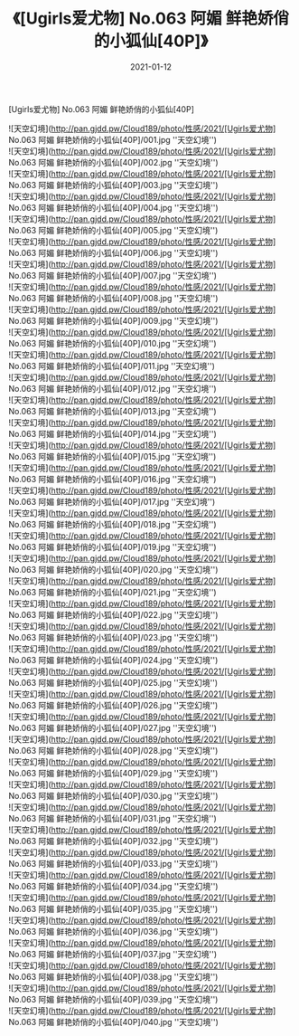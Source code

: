 ﻿---
layout: post
title:  《[Ugirls爱尤物] No.063 阿媚 鲜艳娇俏的小狐仙[40P]》
date:   2021-01-12
img: http://pan.gjdd.pw/Cloud189/photo/性感/2021/[Ugirls爱尤物] No.063 阿媚 鲜艳娇俏的小狐仙[40P]/000.jpg
categories: [美女, 性感, 泳衣]
---

[Ugirls爱尤物] No.063 阿媚 鲜艳娇俏的小狐仙[40P]



![天空幻境](http://pan.gjdd.pw/Cloud189/photo/性感/2021/[Ugirls爱尤物] No.063 阿媚 鲜艳娇俏的小狐仙[40P]/001.jpg ''天空幻境'') <br>
![天空幻境](http://pan.gjdd.pw/Cloud189/photo/性感/2021/[Ugirls爱尤物] No.063 阿媚 鲜艳娇俏的小狐仙[40P]/002.jpg ''天空幻境'') <br>
![天空幻境](http://pan.gjdd.pw/Cloud189/photo/性感/2021/[Ugirls爱尤物] No.063 阿媚 鲜艳娇俏的小狐仙[40P]/003.jpg ''天空幻境'') <br>
![天空幻境](http://pan.gjdd.pw/Cloud189/photo/性感/2021/[Ugirls爱尤物] No.063 阿媚 鲜艳娇俏的小狐仙[40P]/004.jpg ''天空幻境'') <br>
![天空幻境](http://pan.gjdd.pw/Cloud189/photo/性感/2021/[Ugirls爱尤物] No.063 阿媚 鲜艳娇俏的小狐仙[40P]/005.jpg ''天空幻境'') <br>
![天空幻境](http://pan.gjdd.pw/Cloud189/photo/性感/2021/[Ugirls爱尤物] No.063 阿媚 鲜艳娇俏的小狐仙[40P]/006.jpg ''天空幻境'') <br>
![天空幻境](http://pan.gjdd.pw/Cloud189/photo/性感/2021/[Ugirls爱尤物] No.063 阿媚 鲜艳娇俏的小狐仙[40P]/007.jpg ''天空幻境'') <br>
![天空幻境](http://pan.gjdd.pw/Cloud189/photo/性感/2021/[Ugirls爱尤物] No.063 阿媚 鲜艳娇俏的小狐仙[40P]/008.jpg ''天空幻境'') <br>
![天空幻境](http://pan.gjdd.pw/Cloud189/photo/性感/2021/[Ugirls爱尤物] No.063 阿媚 鲜艳娇俏的小狐仙[40P]/009.jpg ''天空幻境'') <br>
![天空幻境](http://pan.gjdd.pw/Cloud189/photo/性感/2021/[Ugirls爱尤物] No.063 阿媚 鲜艳娇俏的小狐仙[40P]/010.jpg ''天空幻境'') <br>
![天空幻境](http://pan.gjdd.pw/Cloud189/photo/性感/2021/[Ugirls爱尤物] No.063 阿媚 鲜艳娇俏的小狐仙[40P]/011.jpg ''天空幻境'') <br>
![天空幻境](http://pan.gjdd.pw/Cloud189/photo/性感/2021/[Ugirls爱尤物] No.063 阿媚 鲜艳娇俏的小狐仙[40P]/012.jpg ''天空幻境'') <br>
![天空幻境](http://pan.gjdd.pw/Cloud189/photo/性感/2021/[Ugirls爱尤物] No.063 阿媚 鲜艳娇俏的小狐仙[40P]/013.jpg ''天空幻境'') <br>
![天空幻境](http://pan.gjdd.pw/Cloud189/photo/性感/2021/[Ugirls爱尤物] No.063 阿媚 鲜艳娇俏的小狐仙[40P]/014.jpg ''天空幻境'') <br>
![天空幻境](http://pan.gjdd.pw/Cloud189/photo/性感/2021/[Ugirls爱尤物] No.063 阿媚 鲜艳娇俏的小狐仙[40P]/015.jpg ''天空幻境'') <br>
![天空幻境](http://pan.gjdd.pw/Cloud189/photo/性感/2021/[Ugirls爱尤物] No.063 阿媚 鲜艳娇俏的小狐仙[40P]/016.jpg ''天空幻境'') <br>
![天空幻境](http://pan.gjdd.pw/Cloud189/photo/性感/2021/[Ugirls爱尤物] No.063 阿媚 鲜艳娇俏的小狐仙[40P]/017.jpg ''天空幻境'') <br>
![天空幻境](http://pan.gjdd.pw/Cloud189/photo/性感/2021/[Ugirls爱尤物] No.063 阿媚 鲜艳娇俏的小狐仙[40P]/018.jpg ''天空幻境'') <br>
![天空幻境](http://pan.gjdd.pw/Cloud189/photo/性感/2021/[Ugirls爱尤物] No.063 阿媚 鲜艳娇俏的小狐仙[40P]/019.jpg ''天空幻境'') <br>
![天空幻境](http://pan.gjdd.pw/Cloud189/photo/性感/2021/[Ugirls爱尤物] No.063 阿媚 鲜艳娇俏的小狐仙[40P]/020.jpg ''天空幻境'') <br>
![天空幻境](http://pan.gjdd.pw/Cloud189/photo/性感/2021/[Ugirls爱尤物] No.063 阿媚 鲜艳娇俏的小狐仙[40P]/021.jpg ''天空幻境'') <br>
![天空幻境](http://pan.gjdd.pw/Cloud189/photo/性感/2021/[Ugirls爱尤物] No.063 阿媚 鲜艳娇俏的小狐仙[40P]/022.jpg ''天空幻境'') <br>
![天空幻境](http://pan.gjdd.pw/Cloud189/photo/性感/2021/[Ugirls爱尤物] No.063 阿媚 鲜艳娇俏的小狐仙[40P]/023.jpg ''天空幻境'') <br>
![天空幻境](http://pan.gjdd.pw/Cloud189/photo/性感/2021/[Ugirls爱尤物] No.063 阿媚 鲜艳娇俏的小狐仙[40P]/024.jpg ''天空幻境'') <br>
![天空幻境](http://pan.gjdd.pw/Cloud189/photo/性感/2021/[Ugirls爱尤物] No.063 阿媚 鲜艳娇俏的小狐仙[40P]/025.jpg ''天空幻境'') <br>
![天空幻境](http://pan.gjdd.pw/Cloud189/photo/性感/2021/[Ugirls爱尤物] No.063 阿媚 鲜艳娇俏的小狐仙[40P]/026.jpg ''天空幻境'') <br>
![天空幻境](http://pan.gjdd.pw/Cloud189/photo/性感/2021/[Ugirls爱尤物] No.063 阿媚 鲜艳娇俏的小狐仙[40P]/027.jpg ''天空幻境'') <br>
![天空幻境](http://pan.gjdd.pw/Cloud189/photo/性感/2021/[Ugirls爱尤物] No.063 阿媚 鲜艳娇俏的小狐仙[40P]/028.jpg ''天空幻境'') <br>
![天空幻境](http://pan.gjdd.pw/Cloud189/photo/性感/2021/[Ugirls爱尤物] No.063 阿媚 鲜艳娇俏的小狐仙[40P]/029.jpg ''天空幻境'') <br>
![天空幻境](http://pan.gjdd.pw/Cloud189/photo/性感/2021/[Ugirls爱尤物] No.063 阿媚 鲜艳娇俏的小狐仙[40P]/030.jpg ''天空幻境'') <br>
![天空幻境](http://pan.gjdd.pw/Cloud189/photo/性感/2021/[Ugirls爱尤物] No.063 阿媚 鲜艳娇俏的小狐仙[40P]/031.jpg ''天空幻境'') <br>
![天空幻境](http://pan.gjdd.pw/Cloud189/photo/性感/2021/[Ugirls爱尤物] No.063 阿媚 鲜艳娇俏的小狐仙[40P]/032.jpg ''天空幻境'') <br>
![天空幻境](http://pan.gjdd.pw/Cloud189/photo/性感/2021/[Ugirls爱尤物] No.063 阿媚 鲜艳娇俏的小狐仙[40P]/033.jpg ''天空幻境'') <br>
![天空幻境](http://pan.gjdd.pw/Cloud189/photo/性感/2021/[Ugirls爱尤物] No.063 阿媚 鲜艳娇俏的小狐仙[40P]/034.jpg ''天空幻境'') <br>
![天空幻境](http://pan.gjdd.pw/Cloud189/photo/性感/2021/[Ugirls爱尤物] No.063 阿媚 鲜艳娇俏的小狐仙[40P]/035.jpg ''天空幻境'') <br>
![天空幻境](http://pan.gjdd.pw/Cloud189/photo/性感/2021/[Ugirls爱尤物] No.063 阿媚 鲜艳娇俏的小狐仙[40P]/036.jpg ''天空幻境'') <br>
![天空幻境](http://pan.gjdd.pw/Cloud189/photo/性感/2021/[Ugirls爱尤物] No.063 阿媚 鲜艳娇俏的小狐仙[40P]/037.jpg ''天空幻境'') <br>
![天空幻境](http://pan.gjdd.pw/Cloud189/photo/性感/2021/[Ugirls爱尤物] No.063 阿媚 鲜艳娇俏的小狐仙[40P]/038.jpg ''天空幻境'') <br>
![天空幻境](http://pan.gjdd.pw/Cloud189/photo/性感/2021/[Ugirls爱尤物] No.063 阿媚 鲜艳娇俏的小狐仙[40P]/039.jpg ''天空幻境'') <br>
![天空幻境](http://pan.gjdd.pw/Cloud189/photo/性感/2021/[Ugirls爱尤物] No.063 阿媚 鲜艳娇俏的小狐仙[40P]/040.jpg ''天空幻境'') <br>
